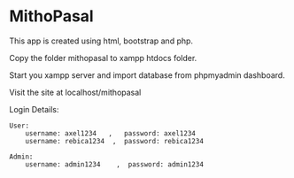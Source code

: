 # MithoPasal

This app is created using html, bootstrap and php.

Copy the folder mithopasal to xampp htdocs folder.

Start you xampp server and import database from phpmyadmin dashboard.

Visit the site at localhost/mithopasal


Login Details:

    User:
        username: axel1234   ,   password: axel1234
        username: rebica1234  ,  password: rebica1234

    Admin:
        username: admin1234    ,  password: admin1234

